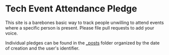 Tech Event Attendance Pledge
======================================

This site is a barebones basic way to track people unwilling to attend events
where a specific person is present. Please file pull requests to add your voice.

Individual pledges can be found in the [_posts](https://github.com/tech-event-attendance-pledge/tech-event-attendance-pledge.github.io/tree/master/_posts) folder organized by the date of
creation and the user's identifier.